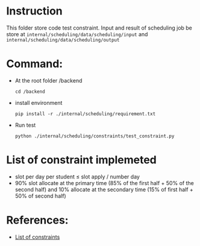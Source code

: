 # Instruction

This folder store code test constraint. Input and result of scheduling job be store at `internal/scheduling/data/scheduling/input` and `internal/scheduling/data/scheduling/output`

# Command:

- At the root folder /backend
  ```
  cd /backend
  ```
- install environment 
  ```
  pip install -r ./internal/scheduling/requirement.txt
  ```
- Run test
  ```
  python ./internal/scheduling/constraints/test_constraint.py
  ```

# List of constraint implemeted

- slot per day per student ≤ slot apply / number day
- 90% slot allocate at the primary time (85% of the first half + 50% of the second half) and 10% allocate at the secondary time (15% of first half + 50% of second half)

# References:

- [List of constraints](https://docs.google.com/document/d/1A5V_MI8LpN5OeojylXKIIwomtQyfF1DDuWs7iEnEArs/edit?usp=sharing)
